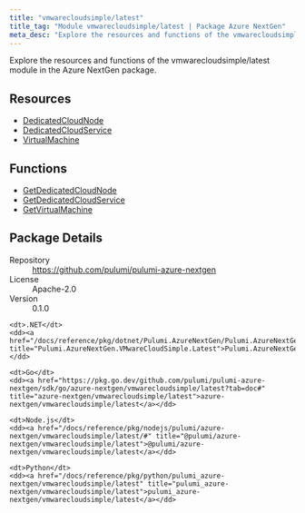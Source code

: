 ```yaml
---
title: "vmwarecloudsimple/latest"
title_tag: "Module vmwarecloudsimple/latest | Package Azure NextGen"
meta_desc: "Explore the resources and functions of the vmwarecloudsimple/latest module in the Azure NextGen package."
---
```


<!-- WARNING: this file was generated by Pulumi Docs Generator. -->
<!-- Do not edit by hand unless you're certain you know what you are doing! -->

Explore the resources and functions of the vmwarecloudsimple/latest module in the Azure NextGen package.

<h2 id="resources">Resources</h2>
<ul class="api">
    <li><a href="dedicatedcloudnode" title="DedicatedCloudNode"><span class="symbol resource"></span>DedicatedCloudNode</a></li>
    <li><a href="dedicatedcloudservice" title="DedicatedCloudService"><span class="symbol resource"></span>DedicatedCloudService</a></li>
    <li><a href="virtualmachine" title="VirtualMachine"><span class="symbol resource"></span>VirtualMachine</a></li>
</ul>

<h2 id="functions">Functions</h2>
<ul class="api">
    <li><a href="getdedicatedcloudnode" title="GetDedicatedCloudNode"><span class="symbol function"></span>GetDedicatedCloudNode</a></li>
    <li><a href="getdedicatedcloudservice" title="GetDedicatedCloudService"><span class="symbol function"></span>GetDedicatedCloudService</a></li>
    <li><a href="getvirtualmachine" title="GetVirtualMachine"><span class="symbol function"></span>GetVirtualMachine</a></li>
</ul>

<h2 id="package-details">Package Details</h2>
<dl class="package-details">
	<dt>Repository</dt>
	<dd><a href="https://github.com/pulumi/pulumi-azure-nextgen">https://github.com/pulumi/pulumi-azure-nextgen</a></dd>
	<dt>License</dt>
	<dd>Apache-2.0</dd>
	<dt>Version</dt>
	<dd>0.1.0</dd>
</dl>



<dl class="tabular">

    <dt>.NET</dt>
    <dd><a href="/docs/reference/pkg/dotnet/Pulumi.AzureNextGen/Pulumi.AzureNextGen.VMwareCloudSimple.Latest.html" title="Pulumi.AzureNextGen.VMwareCloudSimple.Latest">Pulumi.AzureNextGen.VMwareCloudSimple.Latest</a></dd>

    <dt>Go</dt>
    <dd><a href="https://pkg.go.dev/github.com/pulumi/pulumi-azure-nextgen/sdk/go/azure-nextgen/vmwarecloudsimple/latest?tab=doc#" title="azure-nextgen/vmwarecloudsimple/latest">azure-nextgen/vmwarecloudsimple/latest</a></dd>

    <dt>Node.js</dt>
    <dd><a href="/docs/reference/pkg/nodejs/pulumi/azure-nextgen/vmwarecloudsimple/latest/#" title="@pulumi/azure-nextgen/vmwarecloudsimple/latest">@pulumi/azure-nextgen/vmwarecloudsimple/latest</a></dd>

    <dt>Python</dt>
    <dd><a href="/docs/reference/pkg/python/pulumi_azure-nextgen/vmwarecloudsimple/latest" title="pulumi_azure-nextgen/vmwarecloudsimple/latest">pulumi_azure-nextgen/vmwarecloudsimple/latest</a></dd>

</dl>

